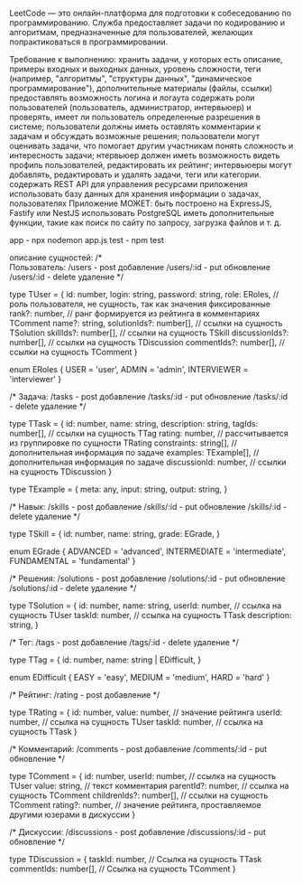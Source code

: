 LeetCode — это онлайн-платформа для подготовки к собеседованию по программированию. Служба предоставляет задачи по кодированию и алгоритмам, предназначенные для пользователей, желающих попрактиковаться в программировании.

Требование к выполнению:
хранить задачи, у которых есть описание, примеры входных и выходных данных, уровень сложности, теги (например, "алгоритмы", "структуры данных", "динамическое программирование"), дополнительные материалы (файлы, ссылки)
предоставлять возможность логина и логаута
содержать роли пользователей (пользователь, администратор, интервьюер) и проверять, имеет ли пользователь определенные разрешения в системе; пользователи должны иметь оставлять комментарии к задачам и обсуждать возможные решения; пользователи могут оценивать задачи, что помогает другим участникам понять сложность и интересность задачи; нтервьюер должен иметь возможность видеть профиль пользователей, редактировать их рейтинг; интервьюеры могут добавлять, редактировать и удалять задачи, теги или категории.
содержать REST API для управления ресурсами приложения
использовать базу данных для хранения информации о задачах, пользователях
Приложение МОЖЕТ:
быть построено на ExpressJS, Fastify или NestJS
использовать PostgreSQL
иметь дополнительные функции, такие как поиск по сайту по запросу, загрузка файлов и т. д.

app - npx nodemon app.js
test - npm test

описание сущностей:
/*  
Пользователь:
    /users - post добавление
    /users/:id - put обновление
    /users/:id - delete удаление
*/

type TUser = {
    id: number,
    login: string,
    password: string,
    role: ERoles, // роль пользователя, не сущность, так как значения фиксированные
    rank?: number, // ранг формируется из рейтинга в комментариях TComment
    name?: string,
    solutionIds?: number[], // ссылки на сущность TSolution
    skillIds?: number[], // ссылки на сущность TSkill
    discussionIds?: number[], // ссылки на сущность TDiscussion
    commentIds?: number[], // ссылки на сущность TComment
}

enum ERoles {
    USER = 'user',
    ADMIN = 'admin',
    INTERVIEWER = 'interviewer'
}

/*
Задача:
    /tasks - post добавление
    /tasks/:id - put обновление
    /tasks/:id - delete удаление
*/

type TTask = {
    id: number,
    name: string,
    description: string,
    tagIds: number[], // ссылки на сущность TTag
    rating: number, // рассчитывается из группировке по сущности TRating
    constraints: string[], // дополнительная информация по задаче
    examples: TExample[], // дополнительная информация по задаче
    discussionId: number, // ссылки на сущность TDiscussion
}

type TExample = {
    meta: any,
    input: string,
    output: string,
}

/*
Навык:
    /skills - post добавление
    /skills/:id - put обновление
    /skills/:id - delete удаление
*/

type TSkill = {
    id: number,
    name: string,
    grade: EGrade,
}

enum EGrade {
    ADVANCED = 'advanced',
    INTERMEDIATE = 'intermediate',
    FUNDAMENTAL = 'fundamental'
}

/*
Решения:
    /solutions - post добавление
    /solutions/:id - put обновление
    /solutions/:id - delete удаление
*/

type TSolution = {
    id: number,
    name: string,
    userId: number, // ссылка на сущность TUser
    taskId: number, // ссылка на сущность TTask
    description: string,
}

/*
Тег:
    /tags - post добавление
    /tags/:id - delete удаление
*/

type TTag = {
    id: number,
    name: string | EDifficult,
}

enum EDifficult {
    EASY = 'easy',
    MEDIUM = 'medium',
    HARD = 'hard'
}

/*
Рейтинг:
    /rating - post добавление
*/

type TRating = {
    id: number,
    value: number, // значение рейтинга
    userId: number, // ссылка на сущность TUser
    taskId: number, // ссылка на сущность TTask
}

/*
Комментарий:
    /comments - post добавление
    /comments/:id - put обновление
*/

type TComment = {
    id: number,
    userId: number, // ссылка на сущность TUser
    value: string, // текст комментария
    parentId?: number, // ссылка на сущность TComment
    childrenIds?: number[], // ссылки на сущность TComment
    rating?: number, // значение рейтинга, проставляемое другими юзерами в дискуссии
}

/*
Дискуссии:
    /discussions - post добавление
    /discussions/:id - put обновление
*/

type TDiscussion = {
    taskId: number, // Ссылка на сущность TTask
    commentIds: number[], // Ссылка на сущность TComment
}

